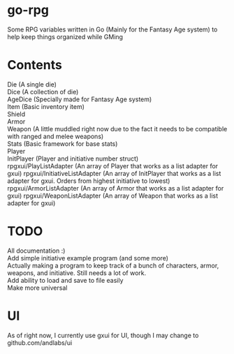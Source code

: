 # go-rpg
Some RPG variables written in Go (Mainly for the Fantasy Age system) to help keep things organized while GMing

# Contents  
Die (A single die)  
Dice (A collection of die)  
AgeDice (Specially made for Fantasy Age system)  
Item (Basic inventory item)  
Shield  
Armor  
Weapon (A little muddled right now due to the fact it needs to be compatible with ranged and melee weapons)  
Stats (Basic framework for base stats)  
Player  
InitPlayer (Player and initiative number struct)  
rpgxui/PlayListAdapter (An array of Player that works as a list adapter for gxui)
rpgxui/InitiativeListAdapter (An array of InitPlayer that works as a list adapter for gxui. Orders from highest initiative to lowest)
rpgxui/ArmorListAdapter (An array of Armor that works as a list adapter for gxui)
rpgxui/WeaponListAdapter (An array of Weapon that works as a list adapter for gxui)


# TODO
All documentation :)  
Add simple initiative example program (and some more)  
   Actually making a program to keep track of a bunch of characters, armor, weapons, and initiative. Still needs a lot of work.  
Add ability to load and save to file easily  
Make more universal  

# UI
As of right now, I currently use gxui for UI, though I may change to github.com/andlabs/ui 
